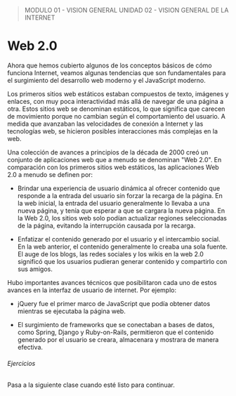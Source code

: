 > MODULO 01 - VISION GENERAL
> UNIDAD 02 - VISION GENERAL DE LA INTERNET

# Web 2.0

Ahora que hemos cubierto algunos de los conceptos básicos de cómo funciona Internet, veamos algunas tendencias que son fundamentales para el surgimiento del desarrollo web moderno y el JavaScript moderno.

Los primeros sitios web estáticos estaban compuestos de texto, imágenes y enlaces, con muy poca interactividad más allá de navegar de una página a otra. Estos sitios web se denominan estáticos, lo que significa que carecen de movimiento porque no cambian según el comportamiento del usuario. A medida que avanzaban las velocidades de conexión a Internet y las tecnologías web, se hicieron posibles interacciones más complejas en la web.

Una colección de avances a principios de la década de 2000 creó un conjunto de aplicaciones web que a menudo se denominan "Web 2.0". En comparación con los primeros sitios web estáticos, las aplicaciones Web 2.0 a menudo se definen por:

- Brindar una experiencia de usuario dinámica al ofrecer contenido que responde a la entrada del usuario sin forzar la recarga de la página. En la web inicial, la entrada del usuario generalmente lo llevaba a una nueva página, y tenía que esperar a que se cargara la nueva página. En la Web 2.0, los sitios web solo podían actualizar regiones seleccionadas de la página, evitando la interrupción causada por la recarga.

- Enfatizar el contenido generado por el usuario y el intercambio social. En la web anterior, el contenido generalmente lo creaba una sola fuente. El auge de los blogs, las redes sociales y los wikis en la web 2.0 significó que los usuarios pudieran generar contenido y compartirlo con sus amigos.

Hubo importantes avances técnicos que posibilitaron cada uno de estos avances en la interfaz de usuario de internet. Por ejemplo:

- jQuery fue el primer marco de JavaScript que podía obtener datos mientras se ejecutaba la página web.

- El surgimiento de frameworks que se conectaban a bases de datos, como Spring, Django y Ruby-on-Rails, permitieron que el contenido generado por el usuario se creara, almacenara y mostrara de manera efectiva.

###### Ejercicios

Pasa a la siguiente clase cuando esté listo para continuar.